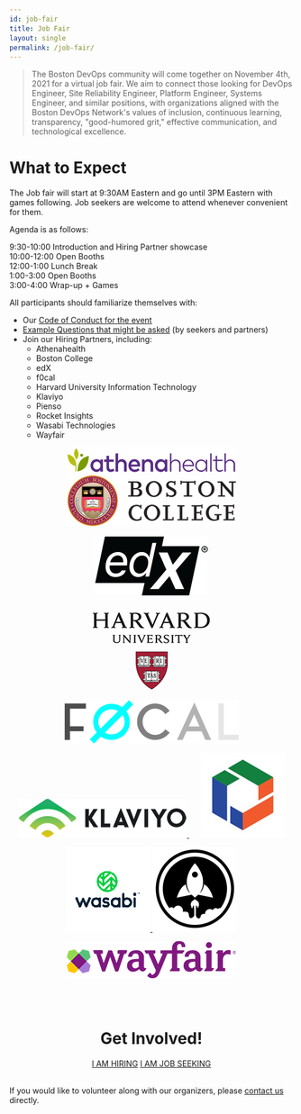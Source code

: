 ```yaml
---
id: job-fair
title: Job Fair
layout: single
permalink: /job-fair/
---
```


> The Boston DevOps community will come together on November 4th, 2021 for a virtual job fair. We aim to connect those looking for DevOps Engineer, Site Reliability Engineer, Platform Engineer, Systems Engineer, and similar positions, with organizations aligned with the Boston DevOps Network's values of inclusion, continuous learning, transparency, "good-humored grit," effective communication, and technological excellence.

# What to Expect
The Job fair will start at 9:30AM Eastern and go until 3PM Eastern with games following. Job seekers are welcome to attend whenever convenient for them.

Agenda is as follows:

9:30-10:00 Introduction and Hiring Partner showcase<br />
10:00-12:00 Open Booths<br />
12:00-1:00 Lunch Break<br />
1:00-3:00 Open Booths<br />
3:00-4:00 Wrap-up + Games

All participants should familiarize themselves with:

* Our [Code of Conduct for the event](/event-code-of-conduct)
* [Example Questions that might be asked](/example-job-fair-questions) (by seekers and partners)
* Join our Hiring Partners, including:
  * Athenahealth
  * Boston College
  * edX
  * f0cal
  * Harvard University Information Technology
  * Klaviyo
  * Pienso
  * Rocket Insights
  * Wasabi Technologies
  * Wayfair

<p align="center">
<a href="https://www.athenahealth.com">
<img src="/assets/images/sponsors/Athenahealth_300w.png?raw=true" alt="Athena Health logo">
</a>

<a href="https://www.bc.edu">
<img src="/assets/images/sponsors/BostonC_300w.png?raw=true" alt="Boston College logo">
</a></p>

<p align="center">
<a href="https://www.edx.org">
<img src="/assets/images/sponsors/edX_200w copy.png?raw=true" alt="edX logo">
</a></p>

<p align="center">
<a href="https://huit.harvard.edu">
<img src="/assets/images/sponsors/Harvard_300w.png?raw=true" alt="Harvard University Information Technology logo">
</a>

<a href="https://www.f0cal.com">  
<img src="/assets/images/sponsors/FOCAL_309w.png?raw=true" alt="f0cal logo">
</a></p>

<p align="center">
<a href="https://klaviyo.com">
<img src="/assets/images/sponsors/Klaviyo_300w.png?raw=true" alt="Klaviyo logo">
</a>&nbsp;&nbsp;&nbsp;&nbsp;

<a href="https://pienso.com">
<img src="/assets/images/sponsors/Pienso_150w.jpg?raw=true" alt="Pienso logo">
</a></p>

<p align="center">
<a href="https://wasabi.com">
<img src="/assets/images/sponsors/Wasabi_150w.png?raw=true" alt="Wasabi Technologies logo">
</a>

<a href="https://www.rocketinsights.com">
<img src="/assets/images/sponsors/rocket_logo_150s.png?raw=true" alt="Rocket Insights logo">
</a></p>

<p align="center">
<a href="https://www.wayfair.com">
<img src="/assets/images/sponsors/Wayfair_300w.png?raw=true" alt="Wayfair logo"/>
</a></p>

<div style="text-align:center">
<br /><br />

<h1>Get Involved!</h1>
<a href="https://bit.ly/bdon-job-fair-2021-partners" target="blank" class="btn btn--success">I AM HIRING</a> <a href="https://bit.ly/bdon-job-fair-2021" target="blank" class="btn btn--success">I AM JOB SEEKING</a>
</div>

<br />

If you would like to volunteer along with our organizers, please
[contact us](/contact/) directly.
